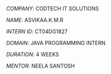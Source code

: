 *COMPANY*: CODTECH IT SOLUTIONS

*NAME*: ASVIKAA.K.M.R

*INTERN ID*: CT04DG1827

*DOMAIN*: JAVA PROGRAMMING INTERN

*DURATION*: 4 WEEKS

*MENTOR*: NEELA SANTOSH
